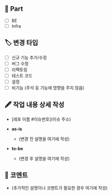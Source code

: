 ## 📁 Part
- [ ] BE
- [ ] Infra

## 🏷️ 변경 타입
- [ ] 신규 기능 추가/수정
- [ ] 버그 수정
- [ ] 리팩토링
- [ ] 테스트 코드
- [ ] 설정
- [ ] 비기능 (주석 등 기능에 영향을 주지 않음)

## 🖋️ 작업 내용 상세 작성
- [레포 이름 #이슈번호](이슈 주소)

- **as-is**
  - (변경 전 설명을 여기에 작성)

- **to-be**
  - (변경 후 설명을 여기에 작성)

## 💬 코멘트
- (추가적인 설명이나 코멘트가 필요한 경우 여기에 작성)
